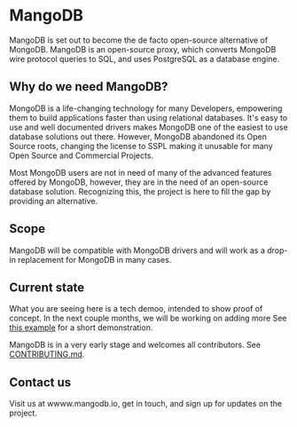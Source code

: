 # MangoDB

MangoDB is set out to become the de facto open-source alternative of MongoDB. MangoDB is an open-source proxy, which converts MongoDB wire protocol queries to SQL, and uses PostgreSQL as a database engine.

## Why do we need MangoDB?

MongoDB is a life-changing technology for many Developers, empowering them to build applications faster than using relational databases. It's easy to use and well documented drivers makes MongoDB one of the easiest to use database solutions out there.
However, MongoDB abandoned its Open Source roots, changing the license to SSPL making it unusable for many Open Source and Commercial Projects. 

Most MongoDB users are not in need of many of the advanced features offered by MongoDB, however, they are in the need of an open-source database solution. Recognizing this, the project is here to fill the gap by providing an alternative.

## Scope

MangoDB will be compatible with MongoDB drivers and will work as a drop-in replacement for MongoDB in many cases.

## Current state

What you are seeing here is a tech demoo, intended to show proof of concept. In the next couple months, we will be working on adding more  See [this example](https://github.com/MangoDB-io/example) for a short demonstration.

MangoDB is in a very early stage and welcomes all contributors.
See [CONTRIBUTING.md](CONTRIBUTING.md).

## Contact us

Visit us at wwww.mangodb.io, get in touch, and sign up for updates on the project.
